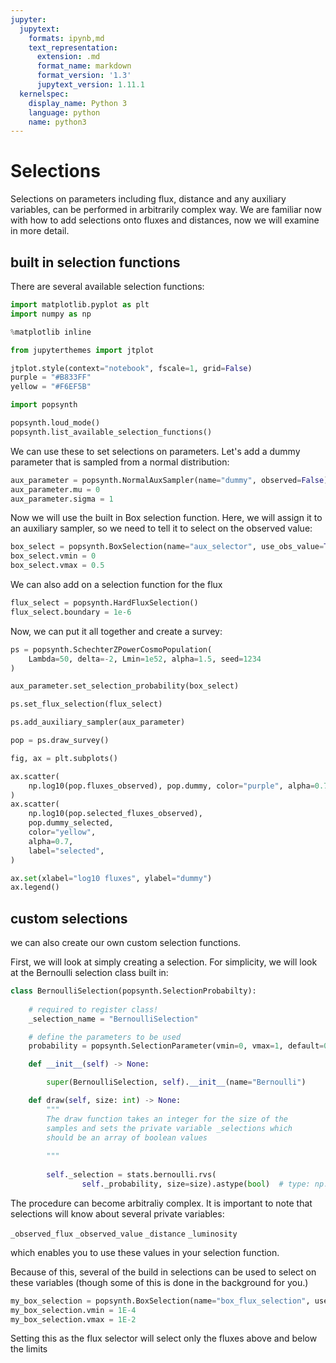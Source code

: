 ```yaml
---
jupyter:
  jupytext:
    formats: ipynb,md
    text_representation:
      extension: .md
      format_name: markdown
      format_version: '1.3'
      jupytext_version: 1.11.1
  kernelspec:
    display_name: Python 3
    language: python
    name: python3
---
```


# Selections

Selections on parameters including flux, distance and any auxiliary variables, can be performed in arbitrarily complex way.
We are familiar now with how to add selections onto fluxes and distances, now we will examine in more detail.




## built in selection functions

There are several available selection functions:

```python
import matplotlib.pyplot as plt
import numpy as np

%matplotlib inline

from jupyterthemes import jtplot

jtplot.style(context="notebook", fscale=1, grid=False)
purple = "#B833FF"
yellow = "#F6EF5B"

import popsynth

popsynth.loud_mode()
popsynth.list_available_selection_functions()
```

We can use these to set selections on parameters. Let's add a dummy parameter that is sampled from a normal distribution:

```python
aux_parameter = popsynth.NormalAuxSampler(name="dummy", observed=False)
aux_parameter.mu = 0
aux_parameter.sigma = 1
```


Now we will use the built in Box selection function. Here, we will assign it to an auxiliary sampler, so we need to tell it to select on the observed value:

```python
box_select = popsynth.BoxSelection(name="aux_selector", use_obs_value=True)
box_select.vmin = 0
box_select.vmax = 0.5
```

We can also add on a selection function for the flux

```python
flux_select = popsynth.HardFluxSelection()
flux_select.boundary = 1e-6
```

Now, we can put it all together and create a survey:

```python
ps = popsynth.SchechterZPowerCosmoPopulation(
    Lambda=50, delta=-2, Lmin=1e52, alpha=1.5, seed=1234
)

aux_parameter.set_selection_probability(box_select)

ps.set_flux_selection(flux_select)

ps.add_auxiliary_sampler(aux_parameter)

pop = ps.draw_survey()
```


```python
fig, ax = plt.subplots()

ax.scatter(
    np.log10(pop.fluxes_observed), pop.dummy, color="purple", alpha=0.7, label="total"
)
ax.scatter(
    np.log10(pop.selected_fluxes_observed),
    pop.dummy_selected,
    color="yellow",
    alpha=0.7,
    label="selected",
)

ax.set(xlabel="log10 fluxes", ylabel="dummy")
ax.legend()
```

<!-- #region -->
## custom selections

we can also create our own custom selection functions.


First, we will look at simply creating a selection. For simplicity, we will look at the Bernoulli selection class built in:
<!-- #endregion -->

```python
class BernoulliSelection(popsynth.SelectionProbabilty):
    
    # required to register class!
    _selection_name = "BernoulliSelection"

    # define the parameters to be used
    probability = popsynth.SelectionParameter(vmin=0, vmax=1, default=0.5)

    def __init__(self) -> None:

        super(BernoulliSelection, self).__init__(name="Bernoulli")

    def draw(self, size: int) -> None:
        """
        The draw function takes an integer for the size of the 
        samples and sets the private variable _selections which 
        should be an array of boolean values
        
        """
        
        self._selection = stats.bernoulli.rvs(
                self._probability, size=size).astype(bool)  # type: np.ndarray

```

The procedure can become arbitraliy complex. It is important to note that selections will know about several private variables:

```_observed_flux```
```_observed_value```
```_distance```
```_luminosity```


which enables you to use these values in your selection function.

Because of this, several of the build in selections can be used to select on these variables (though some of this is done in the background for you.)


```python
my_box_selection = popsynth.BoxSelection(name="box_flux_selection", use_flux=True)
my_box_selection.vmin = 1E-4
my_box_selection.vmax = 1E-2

```

Setting this as the flux selector will select only the fluxes above and below the limits

